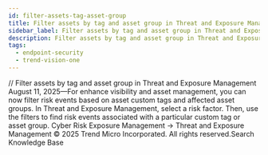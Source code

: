 ```yaml
---
id: filter-assets-tag-asset-group
title: Filter assets by tag and asset group in Threat and Exposure Management
sidebar_label: Filter assets by tag and asset group in Threat and Exposure Management
description: Filter assets by tag and asset group in Threat and Exposure Management
tags:
  - endpoint-security
  - trend-vision-one
---
```


/*<![CDATA[*/ $('#title').html($('meta[name=map-description]').attr('content')); /*]]>*/ Filter assets by tag and asset group in Threat and Exposure Management August 11, 2025—For enhance visibility and asset management, you can now filter risk events based on asset custom tags and affected asset groups. In Threat and Exposure Management, select a risk factor. Then, use the filters to find risk events associated with a particular custom tag or asset group. Cyber Risk Exposure Management → Threat and Exposure Management © 2025 Trend Micro Incorporated. All rights reserved.Search Knowledge Base